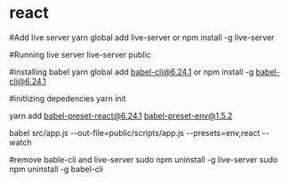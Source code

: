 # react

#Add live server
yarn global add live-server or npm install -g live-server

#Running live server
live-server public

#installing babel
yarn global add babel-cli@6.24.1  or npm install -g babel-cli@6.24.1

#initlizing depedencies
yarn init

yarn add babel-preset-react@6.24.1 babel-preset-env@1.5.2

babel src/app.js --out-file=public/scripts/app.js --presets=env,react --watch

#remove bable-cli and live-server
sudo npm uninstall -g live-server
sudo npm uninstall -g babel-cli


